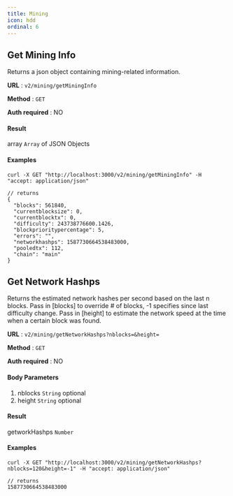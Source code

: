 ```yaml
---
title: Mining
icon: hdd
ordinal: 6
---
```


## Get Mining Info

Returns a json object containing mining-related information.

**URL** : `v2/mining/getMiningInfo`

**Method** : `GET`

**Auth required** : NO

#### Result

array `Array` of JSON Objects

#### Examples

    curl -X GET "http://localhost:3000/v2/mining/getMiningInfo" -H "accept: application/json"

    // returns
    {
      "blocks": 561840,
      "currentblocksize": 0,
      "currentblocktx": 0,
      "difficulty": 243738776600.1426,
      "blockprioritypercentage": 5,
      "errors": "",
      "networkhashps": 1587730664538483000,
      "pooledtx": 112,
      "chain": "main"
    }

## Get Network Hashps

Returns the estimated network hashes per second based on the last n blocks. Pass in [blocks] to override # of blocks, -1 specifies since last difficulty change. Pass in [height] to estimate the network speed at the time when a certain block was found.

**URL** : `v2/mining/getNetworkHashps?nblocks=&height=`

**Method** : `GET`

**Auth required** : NO

#### Body Parameters

1.  nblocks `String` optional
2.  height `String` optional

#### Result

getworkHashps `Number`

#### Examples

    curl -X GET "http://localhost:3000/v2/mining/getNetworkHashps?nblocks=120&height=-1" -H "accept: application/json"

    // returns
    1587730664538483000
